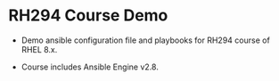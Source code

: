 # **RH294 Course Demo** #

- Demo ansible configuration file and playbooks for RH294 course of RHEL 8.x.

- Course includes Ansible Engine v2.8.
